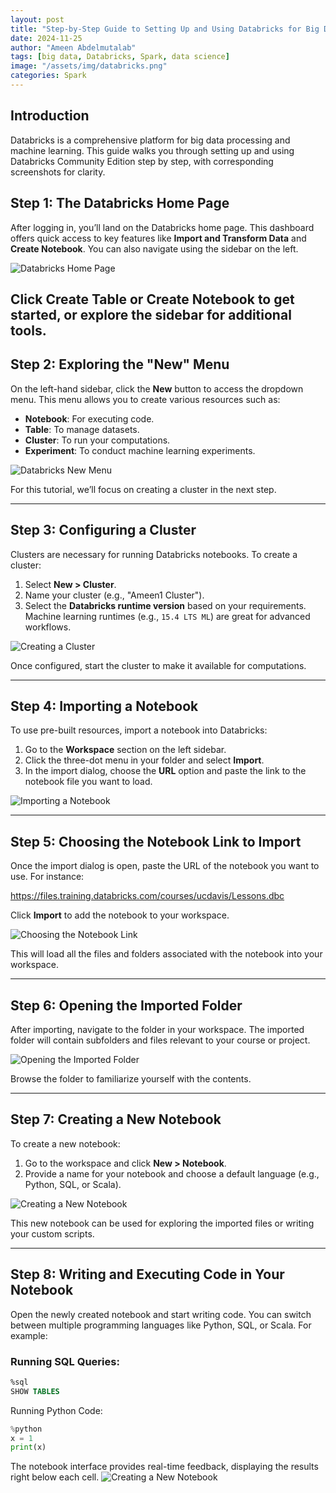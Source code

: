 ```yaml
---
layout: post
title: "Step-by-Step Guide to Setting Up and Using Databricks for Big Data Analysis"
date: 2024-11-25
author: "Ameen Abdelmutalab"
tags: [big data, Databricks, Spark, data science]
image: "/assets/img/databricks.png"
categories: Spark
---
```


## Introduction

Databricks is a comprehensive platform for big data processing and machine learning. This guide walks you through setting up and using Databricks Community Edition step by step, with corresponding screenshots for clarity.



## Step 1: The Databricks Home Page

After logging in, you’ll land on the Databricks home page. This dashboard offers quick access to key features like **Import and Transform Data** and **Create Notebook**. You can also navigate using the sidebar on the left.

![Databricks Home Page](/assets/img/Databricks/Databricks1.png)

Click **Create Table** or **Create Notebook** to get started, or explore the sidebar for additional tools.
---

## Step 2: Exploring the "New" Menu

On the left-hand sidebar, click the **New** button to access the dropdown menu. This menu allows you to create various resources such as:

- **Notebook**: For executing code.
- **Table**: To manage datasets.
- **Cluster**: To run your computations.
- **Experiment**: To conduct machine learning experiments.

![Databricks New Menu](/assets/img/Databricks/Databricks2.png)

For this tutorial, we’ll focus on creating a cluster in the next step.

---
## Step 3: Configuring a Cluster

Clusters are necessary for running Databricks notebooks. To create a cluster:

1. Select **New > Cluster**.
2. Name your cluster (e.g., "Ameen1 Cluster").
3. Select the **Databricks runtime version** based on your requirements. Machine learning runtimes (e.g., `15.4 LTS ML`) are great for advanced workflows.

![Creating a Cluster](/assets/img/Databricks/Databricks3.png)

Once configured, start the cluster to make it available for computations.

---
## Step 4: Importing a Notebook

To use pre-built resources, import a notebook into Databricks:

1. Go to the **Workspace** section on the left sidebar.
2. Click the three-dot menu in your folder and select **Import**.
3. In the import dialog, choose the **URL** option and paste the link to the notebook file you want to load.

![Importing a Notebook](/assets/img/Databricks/Databricks4.png)

---

## Step 5: Choosing the Notebook Link to Import

Once the import dialog is open, paste the URL of the notebook you want to use. For instance:

https://files.training.databricks.com/courses/ucdavis/Lessons.dbc


Click **Import** to add the notebook to your workspace.

![Choosing the Notebook Link](/assets/img/Databricks/Databricks5.png)

This will load all the files and folders associated with the notebook into your workspace.

---

## Step 6: Opening the Imported Folder

After importing, navigate to the folder in your workspace. The imported folder will contain subfolders and files relevant to your course or project.

![Opening the Imported Folder](/assets/img/Databricks/Databricks6.png)

Browse the folder to familiarize yourself with the contents.

---

## Step 7: Creating a New Notebook

To create a new notebook:

1. Go to the workspace and click **New > Notebook**.
2. Provide a name for your notebook and choose a default language (e.g., Python, SQL, or Scala).

![Creating a New Notebook](/assets/img/Databricks/Databricks7.png)

This new notebook can be used for exploring the imported files or writing your custom scripts.

---

## Step 8: Writing and Executing Code in Your Notebook

Open the newly created notebook and start writing code. You can switch between multiple programming languages like Python, SQL, or Scala. For example:

### Running SQL Queries:
```sql
%sql
SHOW TABLES
```
Running Python Code:
```python
%python
x = 1
print(x)
```
The notebook interface provides real-time feedback, displaying the results right below each cell.
![Creating a New Notebook](/assets/img/Databricks/Databricks8.png)


